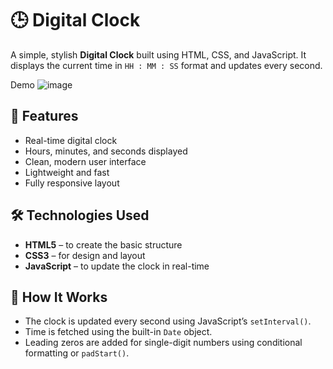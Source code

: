 # 🕒 Digital Clock

A simple, stylish **Digital Clock** built using HTML, CSS, and JavaScript. It displays the current time in `HH : MM : SS` format and updates every second.

Demo
![image](https://github.com/user-attachments/assets/72bc7b0c-fc9c-43ca-b898-51cd9ffb1aec)


## 🚀 Features
- Real-time digital clock
- Hours, minutes, and seconds displayed
- Clean, modern user interface
- Lightweight and fast
- Fully responsive layout



## 🛠️ Technologies Used
- **HTML5** – to create the basic structure
- **CSS3** – for design and layout
- **JavaScript** – to update the clock in real-time



## 🧠 How It Works
- The clock is updated every second using JavaScript’s `setInterval()`.
- Time is fetched using the built-in `Date` object.
- Leading zeros are added for single-digit numbers using conditional formatting or `padStart()`.
